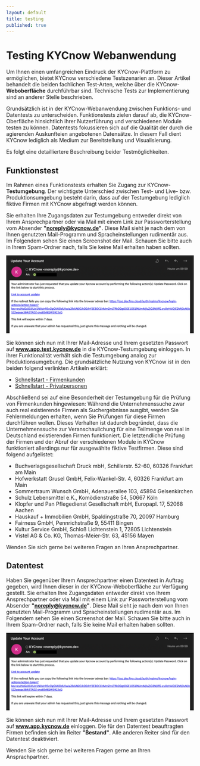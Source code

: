 ```yaml
---
layout: default
title: testing
published: true
---
```


# Testing KYCnow Webanwendung

Um Ihnen einen umfangreichen Eindruck der KYCnow-Plattform zu ermöglichen, bietet KYCnow verschiedene Testszenarien an. Dieser Artikel behandelt die beiden fachlichen Test-Arten, welche über die KYCnow-**Weboberfläche** durchführbar sind. Technische Tests zur Implementierung sind an anderer Stelle beschrieben.

Grundsätzlich ist in der KYCnow-Webanwendung zwischen Funktions- und Datentests zu unterscheiden. Funktionstests zielen darauf ab, die KYCnow-Oberfläche hinsichtlich ihrer Nutzerführung und verschiedenen Module testen zu können. Datentests fokussieren sich auf die Qualität der durch die agierenden Auskunfteien angebotenen Datensätze. In diesem Fall dient KYCnow lediglich als Medium zur Bereitstellung und Visualisierung.

Es folgt eine detailliertere Beschreibung beider Testmöglichkeiten.

## Funktionstest

Im Rahmen eines Funktionstests erhalten Sie Zugang zur KYCnow-**Testumgebung**. Der wichtigste Unterschied zwischen Test- und Live- bzw. Produktionsumgebung besteht darin, dass auf der Testumgebung lediglich fiktive Firmen mit KYCnow abgefragt werden können.

Sie erhalten Ihre Zugangsdaten zur Testumgebung entweder direkt von Ihrem Ansprechpartner oder via Mail mit einem Link zur Passworterstellung vom Absender **"noreply@kycnow.de"**. Diese Mail sieht je nach dem von Ihnen genutzten Mail-Programm und Spracheinstellungen rudimentär aus. Im Folgendem sehen Sie einen Screenshot der Mail. Schauen Sie bitte auch in Ihrem Spam-Ordner nach, falls Sie keine Mail erhalten haben sollten.

![password](assets/testing/password_mail.png)

Sie können sich nun mit Ihrer Mail-Adresse und Ihrem gesetzten Passwort auf **www.app.test.kycnow.de** in die KYCnow-Testumgebung einloggen. In ihrer Funktionalität verhält sich die Testumgebung analog zur Produktionsumgebung. Die grundsätzliche Nutzung von KYCnow ist in den beiden folgend verlinkten Artikeln erklärt:

- [Schnellstart - Firmenkunden](schnellstart)
- [Schnellstart - Privatpersonen](retail)

Abschließend sei auf eine Besonderheit der Testumgebung für die Prüfung von Firmenkunden hingewiesen: Während die Unternehmenssuche zwar auch real existierende Firmen als Suchergebnisse ausgibt, werden Sie Fehlermeldungen erhalten, wenn Sie Prüfungen für diese Firmen durchführen wollen. Dieses Verhalten ist dadurch begründet, dass die Unternehmenssuche zur Veranschaulichung für eine Teilmenge von real in Deutschland existierenden Firmen funktioniert. Die letztendliche Prüfung der Firmen und der Abruf der verschiedenen Module in KYCnow funktioniert allerdings nur für ausgewählte fiktive Testfirmen. Diese sind folgend aufgelistet:

- Buchverlagsgesellschaft Druck mbH, Schillerstr. 52-60, 60326 Frankfurt am Main
- Hofwerkstatt Grusel GmbH, Felix-Wankel-Str. 4, 60326 Frankfurt am Main
- Sommertraum Wunsch GmbH, Adenauerallee 103, 45894 Gelsenkirchen
- Schulz Lebensmittel e.K., Komödienstraße 54, 50667 Köln
- Klopfer und Pan Pflegedienst Gesellschaft mbH, Europapl. 17, 52068 Aachen
- Hauskauf + Immobilien GmbH, Spaldingstraße 70, 20097 Hamburg
- Fairness GmbH, Pennrichstraße 9, 55411 Bingen
- Kultur Service GmbH, Schloß Lichtenstein 1, 72805 Lichtenstein
- Vistel AG & Co. KG, Thomas-Meier-Str. 63, 45156 Mayen

Wenden Sie sich gerne bei weiteren Fragen an Ihren Ansprechpartner.

## Datentest

Haben Sie gegenüber Ihrem Ansprechpartner einen Datentest in Auftrag gegeben, wird Ihnen dieser in der KYCnow-Weboberfläche zur Verfügung gestellt. Sie erhalten Ihre Zugangsdaten entweder direkt von Ihrem Ansprechpartner oder via Mail mit einem Link zur Passworterstellung vom Absender **"noreply@kycnow.de"**. Diese Mail sieht je nach dem von Ihnen genutzten Mail-Programm und Spracheinstellungen rudimentär aus. Im Folgendem sehen Sie einen Screenshot der Mail. Schauen Sie bitte auch in Ihrem Spam-Ordner nach, falls Sie keine Mail erhalten haben sollten.

![password](assets/testing/password_mail.png)

Sie können sich nun mit Ihrer Mail-Adresse und Ihrem gesetzten Passwort auf **www.app.kycnow.de** einloggen. Die für den Datentest beauftragten Firmen befinden sich im Reiter **"Bestand"**. Alle anderen Reiter sind für den Datentest deaktiviert. 

Wenden Sie sich gerne bei weiteren Fragen gerne an Ihren Ansprachpartner.
